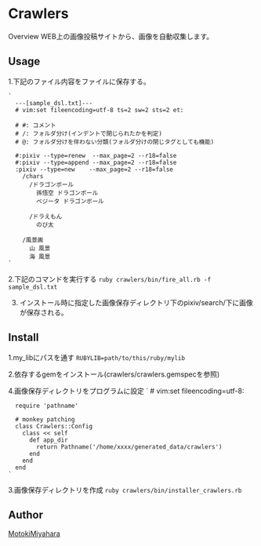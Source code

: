 Crawlers
====

Overview
WEB上の画像投稿サイトから、画像を自動収集します。


## Usage
1.下記のファイル内容をファイルに保存する。

    `
      ---[sample_dsl.txt]---
      # vim:set fileencoding=utf-8 ts=2 sw=2 sts=2 et:

      # #: コメント
      # /: フォルダ分け(インデントで閉じられたかを判定)
      # @: フォルダ分けを伴わない分類(フォルダ分けの閉じタグとしても機能)

      #:pixiv --type=renew  --max_page=2 --r18=false
      #:pixiv --type=append --max_page=2 --r18=false
      :pixiv --type=new    --max_page=2 --r18=false
        /chars
          /ドラゴンボール
            孫悟空 ドラゴンボール
            ベジータ ドラゴンボール
          
          /ドラえもん
            のび太

        /風景画
          山 風景
          海 風景
    `
2.下記のコマンドを実行する
`ruby crawlers/bin/fire_all.rb -f sample_dsl.txt`

3.  インストール時に指定した画像保存ディレクトリ下のpixiv/search/下に画像が保存される。


## Install
1.my_libにパスを通す
`RUBYLIB=path/to/this/ruby/mylib`

2.依存するgemをインストール(crawlers/crawlers.gemspecを参照)

4.画像保存ディレクトリをプログラムに設定
    `
      # vim:set fileencoding=utf-8:

      require 'pathname'

      # monkey patching
      class Crawlers::Config
        class << self
          def app_dir
            return Pathname('/home/xxxx/generated_data/crawlers')
          end
        end
      end
    `
3.画像保存ディレクトリを作成
`ruby crawlers/bin/installer_crawlers.rb`

## Author
[MotokiMiyahara](https://github.com/MotokiMiyahara/)

